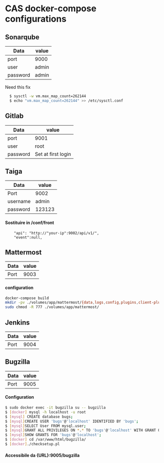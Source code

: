 # CAS docker-compose configurations

## Sonarqube

Data | value
-----|-----
port | 9000
user | admin
password | admin

Need this fix
```bash
  $ sysctl -w vm.max_map_count=262144
  $ echo "vm.max_map_count=262144" >> /etc/sysctl.conf
```

## Gitlab

  Data | value
  -----|-----
  port | 9001
  user | root
  password | Set at first login

## Taiga

Data | value
-----|-----
Port |9002
username | admin
password | 123123

#### Sostituire in /conf/front
```
    "api": "http://"your-ip":9002/api/v1/",
    "event":null,
```

## Mattermost
Data | value
-----|-----
Port | 9003

#### configuration
``` bash
docker-compose build
mkdir -pv ./volumes/app/mattermost/{data,logs,config,plugins,client-plugins}
sudo chmod -R 777 ./volumes/app/mattermost/
```

## Jenkins
Data | value
-----|-----
Port | 9004

## Bugzilla
  Data | value
  -----|-----
  Port | 9005

#### Configuration
```bash
$ sudo docker exec -it bugzilla su -- bugzilla
$ [docker] mysql -h localhost -u root
$ [mysql] CREATE database bugs;
$ [mysql]CREATE USER 'bugs'@'localhost' IDENTIFIED BY 'bugs';
$ [mysql]SELECT User FROM mysql.user;
$ [mysql]GRANT ALL PRIVILEGES ON *.* TO 'bugs'@'localhost' WITH GRANT OPTION;
$ [mysql]SHOW GRANTS FOR 'bugs'@'localhost';
$ [docker] cd /var/www/html/bugzilla/
$ [docker]./checksetup.pl
```

#### Accessibile da {URL}:9005/bugzilla
